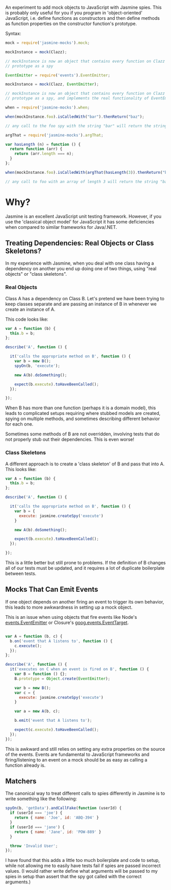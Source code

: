 An experiment to add mock objects to JavaScript with Jasmine spies.  This is
probably only useful for you if you program in 'object-oriented' JavaScript,
i.e. define functions as constructors and then define methods as function
properties on the constructor function's prototype.

Syntax:

```javascript
mock = require('jasmine-mocks').mock;

mockInstance = mock(Clazz);

// mockInstance is now an object that contains every function on Clazz's
// prototype as a spy

EventEmitter = require('events').EventEmitter;

mockInstance = mock(Clazz, EventEmitter);

// mockInstance is now an object that contains every function on Clazz's
// prototype as a spy, and implements the real functionality of EventEmitter.

when = require('jasmine-mocks').when;

when(mockInstance.foo).isCalledWith("bar").thenReturn("baz");

// any call to the foo spy with the string "bar" will return the string "baz"

argThat = require('jasmine-mocks').argThat;

var hasLength (n) = function () {
  return function (arr) {
    return (arr.length === n);
  }
};

when(mockInstance.foo).isCalledWith(argThat(hasLength(3)).thenReturn("baz");

// any call to foo with an array of length 3 will return the string "baz"
```

# Why?

Jasmine is an excellent JavaScript unit testing framework.  However, if you use
the 'classical object model' for JavaScript it has some deficiencies when
compared to similar frameworks for Java/.NET.

## Treating Dependencies: Real Objects or Class Skeletons?

In my experience with Jasmine, when you deal with one class having a dependency
on another you end up doing one of two things, using "real objects" or
"class skeletons".

### Real Objects

Class A has a dependency on Class B.  Let's pretend we have been trying to keep
classes separate and are passing an instance of B in whenever we create an
instance of A.

This code looks like:

```javascript
var A = function (b) {
  this.b = b;
};

describe('A', function () {

  it('calls the appropriate method on B', function () {
    var b = new B();
    spyOn(b, 'execute');

    new A(b).doSomething();

    expect(b.execute).toHaveBeenCalled();
  });

});
```

When B has more than one function (perhaps it is a domain model), this
leads to complicated setups requiring where stubbed models are created, spying
on multiple methods, and sometimes describing different behavior for each one.

Sometimes some methods of B are not overridden, involving tests that do not
properly stub out their dependencies.  This is even worse!

### Class Skeletons

A different approach is to create a 'class skeleton' of B and pass that into A.
This looks like:

```javascript
var A = function (b) {
  this.b = b;
};

describe('A', function () {

  it('calls the appropriate method on B', function () {
    var b = {
      execute: jasmine.createSpy('execute')
    }

    new A(b).doSomething();

    expect(b.execute).toHaveBeenCalled();
  });

});
```

This is a little better but still prone to problems.  If the definition of B
changes all of our tests must be updated, and it requires a lot of duplicate
boilerplate between tests.

## Mocks That Can Emit Events

If one object depends on another firing an event to trigger its own behavior,
this leads to more awkwardness in setting up a mock object.

This is an issue when using objects that fire events like Node's [events.EventEmitter](http://nodejs.org/api/events.html#events_class_events_eventemitter) or Closure's [goog.events.EventTarget](http://closure-library.googlecode.com/svn/docs/class_goog_events_EventTarget.html).

```javascript

var A = function (b, c) {
  b.on('event that A listens to', function () {
    c.execute();
  });
};

describe('A', function () {
  it('executes on C when an event is fired on B', function () {
    var B = function () {};
    B.prototype = Object.create(EventEmitter);

    var b = new B();
    var c = {
      execute: jasmine.createSpy('execute')
    }

    var a = new A(b, c);

    b.emit('event that A listens to');

    expect(c.execute).toHaveBeenCalled();
  });
});
```

This is awkward and still relies on setting any extra properties on
the source of the events.  Events are fundamental to JavaScript
frameworks and firing/listening to an event on a mock should be as
easy as calling a function already is.

## Matchers

The canonical way to treat different calls to spies differently in Jasmine is
to write something like the following:

```javascript
spyOn(b, 'getData').andCallFake(function (userId) {
  if (userId === 'joe') {
    return { name: 'Joe', id: 'ABQ-394' }
  }
  if (userId === 'jane') {
    return { name: 'Jane', id: 'POW-889' }
  }

  throw 'Invalid User';
});
```

I have found that this adds a little too much boilerplate and code to setup,
while not allowing me to easily have tests fail if spies are passed incorrect
values.  (I would rather write define what arguments will be passed to my spies
in setup than assert that the spy got called with the correct arguments.)